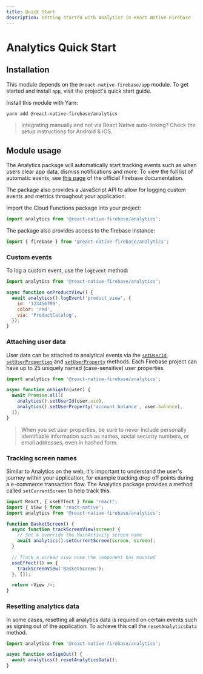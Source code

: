 ```yaml
---
title: Quick Start
description: Getting started with Analytics in React Native Firebase
---
```


# Analytics Quick Start

## Installation

This module depends on the `@react-native-firebase/app` module. To get started and install `app`,
visit the project's <Anchor version={false} group={false} href="/quick-start">quick start</Anchor> guide.

Install this module with Yarn:

```bash
yarn add @react-native-firebase/analytics
```

> Integrating manually and not via React Native auto-linking? Check the setup instructions for <Anchor version group href="/android">Android</Anchor> & <Anchor version group href="/ios">iOS</Anchor>.

## Module usage

The Analytics package will automatically start tracking events such as when users clear app data, dismiss notifications and more.
To view the full list of automatic events, see [this page](https://support.google.com/firebase/answer/6317485) of the official Firebase documentation.

The package also provides a JavaScript API to allow for logging custom events and metrics throughout your application.

Import the Cloud Functions package into your project:

```js
import analytics from '@react-native-firebase/analytics';
```

The package also provides access to the firebase instance:

```js
import { firebase } from '@react-native-firebase/analytics';
```

### Custom events

To log a custom event, use the `logEvent` method:

```js
import analytics from '@react-native-firebase/analytics';

async function onProductView() {
  await analytics().logEvent('product_view', {
    id: '123456789',
    color: 'red',
    via: 'ProductCatalog',
  });
}
```

### Attaching user data

User data can be attached to analytical events via the [`setUserId`](reference/module#setUserId), [`setUserProperties`](reference/module#setUserProperties) and [`setUserProperty`](reference/module#setUserProperty) methods. Each Firebase project can have up to 25 uniquely named (case-sensitive) user properties.

```js
import analytics from '@react-native-firebase/analytics';

async function onSignIn(user) {
  await Promise.all([
    analytics().setUserId(user.uid),
    analytics().setUserProperty('account_balance', user.balance),
  ]);
}
```

> When you set user properties, be sure to never include personally identifiable information such as names, social security numbers, or email addresses, even in hashed form.

### Tracking screen names

Similar to Analytics on the web, it's important to understand the user's journey within your application, for example
tracking drop off points during a e-commerce transaction flow. The Analytics package provides a method called
`setCurrentScreen` to help track this.

```js
import React, { useEffect } from 'react';
import { View } from 'react-native';
import analytics from '@react-native-firebase/analytics';

function BasketScreen() {
  async function trackScreenView(screen) {
    // Set & override the MainActivity screen name
    await analytics().setCurrentScreen(screen, screen);
  }

  // Track a screen view once the component has mounted
  useEffect(() => {
    trackScreenView('BasketScreen');
  }, []);

  return <View />;
}
```

### Resetting analytics data

In some cases, resetting all analytics data is required on certain events such as signing out of the application.
To achieve this call the `resetAnalyticsData` method.

```js
import analytics from '@react-native-firebase/analytics';

async function onSignOut() {
  await analytics().resetAnalyticsData();
}
```
